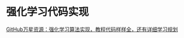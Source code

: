 # 强化学习代码实现




[GitHub万星资源：强化学习算法实现，教程代码样样全，还有详细学习规划](https://mp.weixin.qq.com/s/lBFcTPaVDwucM1pEd-dwpg)

